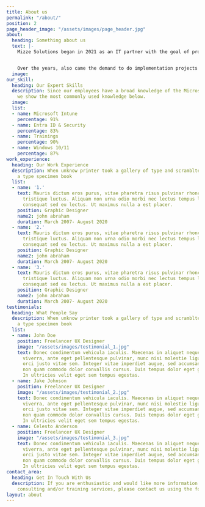 ```yaml
---
title: About us
permalink: "/about/"
position: 2
page_header_image: "/assets/images/page_header.jpg"
about:
  heading: Something about us
  text: |-
    Mizze Solutions began in 2021 as an IT partner with the goal of providing quality Microsoft training to support the advancement of your employees' Microsoft knowledge. And to get them ready for the corresponding Microsoft exam.


    Over the years, also came the demand to do implementation projects and especially for the modern workplace, which is based on Microsoft Intune. This includes the configuration of Entra ID, Conditional Access, Mobile Application Management and all kinds of related Microsoft products.
  image: 
our_skill:
  heading: Our Expert Skills
  description: Since our employees have a broad knowledge of the Microsoft 365 platform,
    we show the most commonly used knowledge below.
  image: 
  list:
  - name: Microsoft Intune
    percentage: 91%
  - name: Entra ID & Security
    percentage: 83%
  - name: Trainings
    percentage: 90%
  - name: Windows 10/11
    percentage: 87%
work_experience:
  heading: Our Work Experience
  description: When unknow printer took a gallery of type and scramblted it to make
    a type specimen book
  list:
  - name: '1.'
    text: Mauris dictum eros purus, vitae pharetra risus pulvinar rhoncus. Duis bibendum
      tristique luctus. Aliquam non urna odio morbi nec lectus tempus lorem vehicula
      consequat sed eu lectus. Ut maximus nulla a est placer.
    position: Graphic Designer
    name2: john abraham
    duration: March 2007- August 2020
  - name: '2.'
    text: Mauris dictum eros purus, vitae pharetra risus pulvinar rhoncus. Duis bibendum
      tristique luctus. Aliquam non urna odio morbi nec lectus tempus lorem vehicula
      consequat sed eu lectus. Ut maximus nulla a est placer.
    position: Graphic Designer
    name2: john abraham
    duration: March 2007- August 2020
  - name: '3.'
    text: Mauris dictum eros purus, vitae pharetra risus pulvinar rhoncus. Duis bibendum
      tristique luctus. Aliquam non urna odio morbi nec lectus tempus lorem vehicula
      consequat sed eu lectus. Ut maximus nulla a est placer.
    position: Graphic Designer
    name2: john abraham
    duration: March 2007- August 2020
testimonials:
  heading: What People Say
  description: When unknow printer took a gallery of type and scramblted it to make
    a type specimen book
  list:
  - name: John Doe
    position: Freelancer UX Designer
    image: "/assets/images/testimonial_1.jpg"
    text: Donec condimentum vehicula iaculis. Maecenas in aliquet neque. Suspendisse
      viverra, ante eget pellentesque pulvinar, nunc nisi molestie ligula, vitae convallis
      orci justo vitae sem. Integer vitae imperdiet augue, sed accumsan diam. Etiam
      non quam commodo dolor convallis cursus. Duis tempus dolor eget gravida fringilla.
      In ultricies velit eget sem tempus egestas.
  - name: Jake Johnson
    position: Freelancer UX Designer
    image: "/assets/images/testimonial_2.jpg"
    text: Donec condimentum vehicula iaculis. Maecenas in aliquet neque. Suspendisse
      viverra, ante eget pellentesque pulvinar, nunc nisi molestie ligula, vitae convallis
      orci justo vitae sem. Integer vitae imperdiet augue, sed accumsan diam. Etiam
      non quam commodo dolor convallis cursus. Duis tempus dolor eget gravida fringilla.
      In ultricies velit eget sem tempus egestas.
  - name: Celesto Anderson
    position: Freelancer UX Designer
    image: "/assets/images/testimonial_3.jpg"
    text: Donec condimentum vehicula iaculis. Maecenas in aliquet neque. Suspendisse
      viverra, ante eget pellentesque pulvinar, nunc nisi molestie ligula, vitae convallis
      orci justo vitae sem. Integer vitae imperdiet augue, sed accumsan diam. Etiam
      non quam commodo dolor convallis cursus. Duis tempus dolor eget gravida fringilla.
      In ultricies velit eget sem tempus egestas.
contact_area:
  heading: Get In Touch With Us
  description: If you are enthusiastic and would like more information regarding our
    consulting and/or training services, please contact us using the form below.
layout: about
---
```


